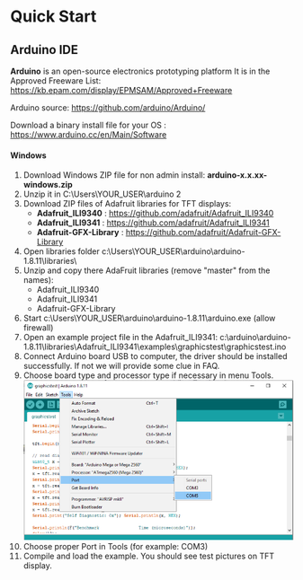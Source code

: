 # Quick Start

## Arduino IDE


**Arduino** is an open-source electronics prototyping platform
It is in the Approved Freeware List: https://kb.epam.com/display/EPMSAM/Approved+Freeware

Arduino source:  https://github.com/arduino/Arduino/

Download a binary install file for your OS : https://www.arduino.cc/en/Main/Software

#### Windows
1. Download Windows ZIP file for non admin install: **arduino-x.x.xx-windows.zip**
2. Unzip it in C:\Users\YOUR_USER\arduino 2
3. Download ZIP files of Adafruit libraries for TFT displays:
   * **Adafruit_ILI9340** : https://github.com/adafruit/Adafruit_ILI9340
   * **Adafruit_ILI9341** : https://github.com/adafruit/Adafruit_ILI9341
   * **Adafruit-GFX-Library** : https://github.com/adafruit/Adafruit-GFX-Library
3. Open libraries folder c:\Users\YOUR_USER\arduino\arduino-1.8.11\libraries\
4. Unzip and copy there AdaFruit libraries (remove "master" from the names):
   * Adafruit_ILI9340
   * Adafruit_ILI9341
   * Adafruit-GFX-Library
5. Start c:\Users\YOUR_USER\arduino\arduino-1.8.11\arduino.exe (allow firewall)
6. Open an example project file in the Adafruit_ILI9341: 
   c:\arduino\arduino-1.8.11\libraries\Adafruit_ILI9341\examples\graphicstest\graphicstest.ino
7. Connect Arduino board USB to computer, the driver should be installed successfully. If not we will provide some clue in FAQ.
8. Choose board type and processor type if necessary in menu Tools.
![board settings](./img/board-settings.PNG)
9. Choose proper Port in Tools (for example: COM3)
10. Compile and load the example. You should see test pictures on TFT display.


